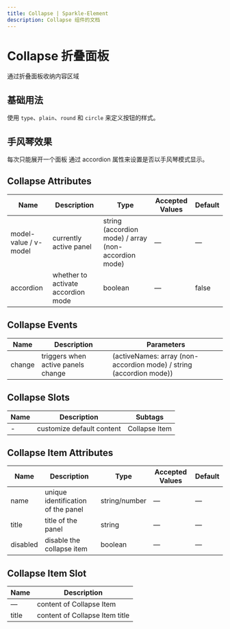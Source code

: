 ```yaml
---
title: Collapse | Sparkle-Element
description: Collapse 组件的文档
---
```


# Collapse 折叠面板
通过折叠面板收纳内容区域

## 基础用法
使用 `type`、`plain`、`round` 和 `circle` 来定义按钮的样式。
<preview path="../demo/collapse/Basic.vue" title="基础用法" description="Collapse 组件的基础用法"></preview>

## 手风琴效果
每次只能展开一个面板
通过 accordion 属性来设置是否以手风琴模式显示。
<preview path="../demo/collapse/Accordion.vue" title="基础用法" description="Collapse 组件的手风琴模式显示"></preview>


## Collapse Attributes [​](#collapse-attributes)

| Name                  | Description                        | Type                                                 | Accepted Values | Default |
| --------------------- | ---------------------------------- | ---------------------------------------------------- | --------------- | ------- |
| model-value / v-model | currently active panel             | string (accordion mode) / array (non-accordion mode) | —               | —       |
| accordion             | whether to activate accordion mode | boolean                                              | —               | false   |

## Collapse Events [​](#collapse-events)

| Name   | Description                        | Parameters                                                          |
| ------ | ---------------------------------- | ------------------------------------------------------------------- |
| change | triggers when active panels change | (activeNames: array (non-accordion mode) / string (accordion mode)) |

## Collapse Slots [​](#collapse-slots)

| Name | Description               | Subtags       |
| ---- | ------------------------- | ------------- |
| \-   | customize default content | Collapse Item |

## Collapse Item Attributes [​](#collapse-item-attributes)

| Name     | Description                        | Type          | Accepted Values | Default |
| -------- | ---------------------------------- | ------------- | --------------- | ------- |
| name     | unique identification of the panel | string/number | —               | —       |
| title    | title of the panel                 | string        | —               | —       |
| disabled | disable the collapse item          | boolean       | —               | —       |

## Collapse Item Slot [​](#collapse-item-slot)

| Name  | Description                    |
| ----- | ------------------------------ |
| —     | content of Collapse Item       |
| title | content of Collapse Item title |